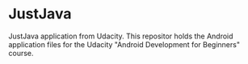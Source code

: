 # JustJava
JustJava application from Udacity.
This repositor holds the Android application files for the Udacity "Android Development for Beginners" course.

